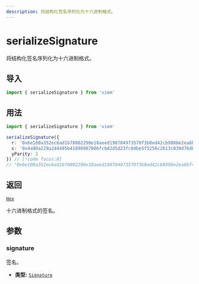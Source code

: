 ```yaml
---
description: 将结构化签名序列化为十六进制格式。
---
```


# serializeSignature

将结构化签名序列化为十六进制格式。

## 导入

```ts
import { serializeSignature } from 'viem'
```

## 用法

```ts
import { serializeSignature } from 'viem'

serializeSignature({
  r: '0x6e100a352ec6ad1b70802290e18aeed190704973570f3b8ed42cb9808e2ea6bf',
  s: '0x4a90a229a244495b41890987806fcbd2d5d23fc0dbe5f5256c2613c039d76db8',
  yParity: 1
}) // [!code focus:8]
// "0x6e100a352ec6ad1b70802290e18aeed190704973570f3b8ed42cb9808e2ea6bf4a90a229a244495b41890987806fcbd2d5d23fc0dbe5f5256c2613c039d76db81c"
```

## 返回

[`Hex`](/docs/glossary/types#hex)

十六进制格式的签名。

## 参数

### signature

签名。

- **类型:** [`Signature`](/docs/glossary/types#signature)